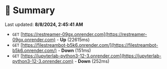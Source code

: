 # 📖 Summary
Last updated: **8/8/2024, 2:45:41 AM**

- `GET` [https://restreamer-09gx.onrender.com](https://restreamer-09gx.onrender.com) - **Up** (22615ms)
- `GET` [https://filestreambot-b5k6.onrender.com/](https://filestreambot-b5k6.onrender.com/) - **Down** (151ms)
- `GET` [https://jupyterlab-python3-12-3.onrender.com](https://jupyterlab-python3-12-3.onrender.com) - **Down** (252ms)
